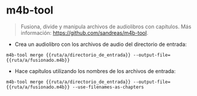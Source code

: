 # m4b-tool

> Fusiona, divide y manipula archivos de audiolibros con capítulos.
> Más información: <https://github.com/sandreas/m4b-tool>.

- Crea un audiolibro con los archivos de audio del directorio de entrada:

`m4b-tool merge {{ruta/a/directorio_de_entrada}} --output-file={{ruta/a/fusionado.m4b}}`

- Hace capítulos utilizando los nombres de los archivos de entrada:

`m4b-tool merge {{ruta/a/directorio_de_entrada}} --output-file={{ruta/a/fusionado.m4b}} --use-filenames-as-chapters`
